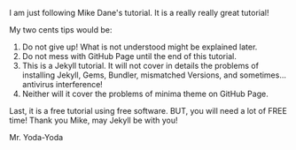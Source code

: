I am just following Mike Dane's tutorial.
It is a really really great tutorial!

My two cents tips would be:
1.  Do not give up! What is not understood might be explained later.
2.  Do not mess with GitHub Page until the end of this tutorial.
3.  This is a Jekyll tutorial. It will not cover in details the problems of installing Jekyll, Gems, Bundler, mismatched Versions, and sometimes... antivirus interference!
4.  Neither will it cover the problems of minima theme on GitHub Page. 

Last, it is a free tutorial using free software. BUT, you will need a lot of FREE time!
Thank you Mike, may Jekyll be with you!

Mr. Yoda-Yoda
